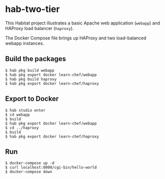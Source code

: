 # hab-two-tier

This Habitat project illustrates a basic Apache web application (`webapp`) and HAProxy load balancer (`haproxy`).

The Docker Compose file brings up HAProxy and two load-balanced webapp instances.

## Build the packages

```
$ hab pkg build webapp
$ hab pkg export docker learn-chef/webapp
$ hab pkg build haproxy
$ hab pkg export docker learn-chef/haproxy
```

## Export to Docker

```
$ hab studio enter
$ cd webapp
$ build
$ hab pkg export docker learn-chef/webapp
$ cd ../haproxy
$ build
$ hab pkg export docker learn-chef/haproxy
```

## Run

```
$ docker-compose up -d
$ curl localhost:8000/cgi-bin/hello-world
$ docker-compose down
```
